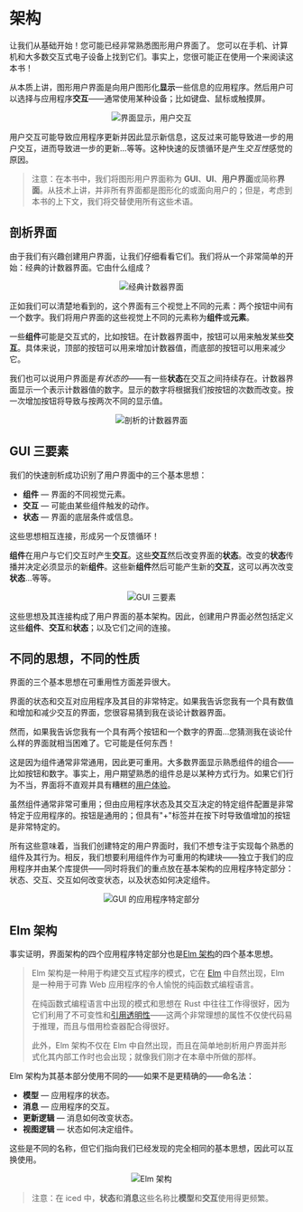 # 架构
让我们从基础开始！您可能已经非常熟悉图形用户界面了。
您可以在手机、计算机和大多数交互式电子设备上找到它们。事实上，您很可能正在使用一个来阅读这本书！

从本质上讲，图形用户界面是向用户图形化**显示**一些信息的应用程序。然后用户可以选择与应用程序**交互**——通常使用某种设备；比如键盘、鼠标或触摸屏。

<div align="center">
  <img alt="界面显示，用户交互" src="../resources/gui-displays-user-interacts.svg">
</div>

用户交互可能导致应用程序更新并因此显示新信息，这反过来可能导致进一步的用户交互，进而导致进一步的更新...等等。这种快速的反馈循环是产生*交互性*感觉的原因。

> 注意：在本书中，我们将图形用户界面称为 **GUI**、**UI**、**用户界面**或简称**界面**。从技术上讲，并非所有界面都是图形化的或面向用户的；但是，考虑到本书的上下文，我们将交替使用所有这些术语。

## 剖析界面
由于我们有兴趣创建用户界面，让我们仔细看看它们。我们将从一个非常简单的开始：经典的计数器界面。它由什么组成？

<div align="center">
  <img alt="经典计数器界面" src="../resources/counter-interface.svg">
</div>

正如我们可以清楚地看到的，这个界面有三个视觉上不同的元素：两个按钮中间有一个数字。我们将用户界面的这些视觉上不同的元素称为**组件**或**元素**。

一些**组件**可能是交互式的，比如按钮。在计数器界面中，按钮可以用来触发某些**交互**。具体来说，顶部的按钮可以用来增加计数器值，而底部的按钮可以用来减少它。

我们也可以说用户界面是*有状态的*——有一些**状态**在交互之间持续存在。计数器界面显示一个表示计数器值的数字。显示的数字将根据我们按按钮的次数而改变。按一次增加按钮将导致与按两次不同的显示值。

<div align="center">
  <img alt="剖析的计数器界面" src="../resources/counter-interface-annotated.svg">
</div>

## GUI 三要素
我们的快速剖析成功识别了用户界面中的三个基本思想：

- **组件** — 界面的不同视觉元素。
- **交互** — 可能由某些组件触发的动作。
- **状态** — 界面的底层条件或信息。

这些思想相互连接，形成另一个反馈循环！

**组件**在用户与它们交互时产生**交互**。这些**交互**然后改变界面的**状态**。改变的**状态**传播并决定必须显示的新**组件**。这些新**组件**然后可能产生新的**交互**，这可以再次改变**状态**...等等。

<div align="center">
  <img alt="GUI 三要素" src="../resources/the-gui-trinity.svg">
</div>

这些思想及其连接构成了用户界面的基本架构。因此，创建用户界面必然包括定义这些**组件**、**交互**和**状态**；以及它们之间的连接。

## 不同的思想，不同的性质
界面的三个基本思想在可重用性方面差异很大。

界面的状态和交互对应用程序及其目的非常特定。如果我告诉您我有一个具有数值和增加和减少交互的界面，您很容易猜到我在谈论计数器界面。

然而，如果我告诉您我有一个具有两个按钮和一个数字的界面...您猜测我在谈论什么样的界面就相当困难了。它可能是任何东西！

这是因为组件通常非常通用，因此更可重用。大多数界面显示熟悉组件的组合——比如按钮和数字。事实上，用户期望熟悉的组件总是以某种方式行为。如果它们行为不当，界面将不直观并具有糟糕的[用户体验]。

虽然组件通常非常可重用；但由应用程序状态及其交互决定的特定组件配置是非常特定于应用程序的。按钮是通用的；但具有"+"标签并在按下时导致值增加的按钮是非常特定的。

所有这些意味着，当我们创建特定的用户界面时，我们不想专注于实现每个熟悉的组件及其行为。相反，我们想要利用组件作为可重用的构建块——独立于我们的应用程序并由某个库提供——同时将我们的重点放在基本架构的应用程序特定部分：状态、交互、交互如何改变状态，以及状态如何决定组件。

<div align="center">
  <img alt="GUI 的应用程序特定部分" src="../resources/the-gui-trinity-focused.svg">
</div>

[用户体验]: https://en.wikipedia.org/wiki/User_experience

## Elm 架构
事实证明，界面架构的四个应用程序特定部分也是[Elm 架构]的四个基本思想。

> Elm 架构是一种用于构建交互式程序的模式，它在 [Elm] 中自然出现，Elm 是一种用于可靠 Web 应用程序的令人愉悦的纯函数式编程语言。
>
> 在纯函数式编程语言中出现的模式和思想在 Rust 中往往工作得很好，因为它们利用了不可变性和[引用透明性]——这两个非常理想的属性不仅使代码易于推理，而且与借用检查器配合得很好。
>
> 此外，Elm 架构不仅在 Elm 中自然出现，而且在简单地剖析用户界面并形式化其内部工作时也会出现；就像我们刚才在本章中所做的那样。

Elm 架构为其基本部分使用不同的——如果不是更精确的——命名法：

- **模型** — 应用程序的状态。
- **消息** — 应用程序的交互。
- **更新逻辑** — 消息如何改变状态。
- **视图逻辑** — 状态如何决定组件。

这些是不同的名称，但它们指向我们已经发现的完全相同的基本思想，因此可以互换使用。

<div align="center">
  <img alt="Elm 架构" src="../resources/the-elm-architecture.svg">
</div>

> 注意：在 iced 中，**状态**和**消息**这些名称比**模型**和**交互**使用得更频繁。

[Elm 架构]: https://guide.elm-lang.org/architecture/
[Elm]: https://elm-lang.org/
[引用透明性]: https://en.wikipedia.org/wiki/Referential_transparency